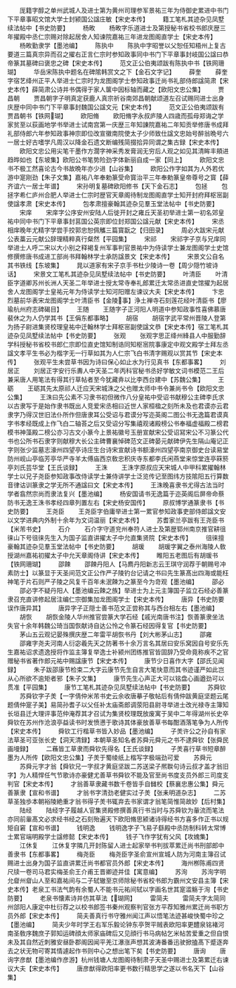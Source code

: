 <!-- { "loadSidebar": true } -->
　　厐籍字醇之单州武城人及进士第为黄州司理参军景祐三年为侍御史累进中书门下平章事昭文馆大学士封颍国公諡庄敏【宋史本传】
　　籍工笔札其迹杂见凤墅续法帖中【书史防要】
　　杨畋
　　杨畋字乐道进士及第授秘书省校书郎庆歴三年擢殿中丞仁宗赐对除起居舍人知谏院嘉祐三年进龙图阁直学士【宋史本传】
　　杨畋勤隶学【墨池编】
　　陈执中
　　陈执中字昭誉以父恕任知梧州上复古要道三篇真宗异而召之擢右正言仁宗时参知政事同中书门下平章事封岐国公諡曰恭帝篆其墓碑曰褒忠之碑【宋史本传】
　　范文正公伯夷颂跋有陈执中书【铁网珊瑚】
　　华岳宋陈执中题名在碑隂韩赏文之下【金石文字记】
　　薛奎
　　薛奎字宿艺绛州正平人举进士仁宗时为龙图阁学士参知政事迁尚书礼部侍郎諡简肃【宋史本传】薛简肃公诗并书偶得于家人箧中因标轴而藏之【欧阳文忠公集】
　　贾昌朝
　　贾昌朝字子明真定获鹿人真宗祈谷南郊昌朝献颂道左召试赐同进士出身庆歴中同中书门下平章事封魏国公諡文元【宋史本传】
　　范文正公伯夷颂跋有贾昌朝书【铁网瑚】
　　欧阳脩
　　欧阳脩字永叔庐陵人四歳而孤母郑诲之学家贫至以荻画地学书举进士试南宫第一庆歴三年知諌院嘉祐二年知贡举修唐书成拜礼部侍郎六年参知政事神宗即位改宣徽南院使太子少师致仕諡文忠始号醉翁晩号六一居士好古嗜学凡周汉以降金石遗文断编残简掇拾异同谓之集古録【宋史本传】
　　欧阳文忠公用尖笔干墨作方濶字神采秀发膏润无穷后人观之如见其清眸丰頬进趋晔如也【东坡集】欧阳公书笔势险劲字体新丽自成一家【同上】
　　欧阳文忠书不极工然喜论古今书故晩年亦少进【山谷集】
　　欧阳公作字如其为人外若优游中寔刚劲【朱子文集】嘉祐八年奉勅篆受命寳治平三年奉勅篆皇帝尊号之寳【薛齐谊六一居士年谱】
　　宋孙明复墓碑欧阳修书【天下金石志】
　　包拯
　　包拯字希仁庐州合肥人举进士仁宗时歴官天章阁待制龙图阁直学士知开封府拜枢宻副使諡孝肃【宋史本传】
　　包孝肃擅豪翰其迹杂见羣玉堂法帖中【书史防要】
　　宋庠
　　宋庠字公序安州安陆人后徙开封之雍丘天圣初举进士第一初名郊皇祐中同中书门下平章事封莒国公英宗即位封郑国公諡元献【宋史本传】
　　宋丞相庠晚年尤精字学尝手挍郭忠恕佩觿三篇寳翫之【归田录】
　　周必大跋宋元献公表藁云元献公辞理精粹真行粲然【平园集】
　　宋祁
　　宋祁字子京与兄庠同举进士人呼二宋以大小别之释褐复州军事判官景祐中为侍读学士兼龙图阁学士史馆修撰修唐书成进工部尚书拜翰林学士承防諡景文【宋史本传】
　　宋景文公自名其书铁线【东坡集】
　　晁以道家有宋子京手书杜少陵诗一卷【周少隠竹坡诗话】
　　宋景文工笔札其迹杂见凤墅续法帖中【书史防要】
　　叶清臣
　　叶清臣字道卿苏州长洲人天圣二年举进士授太常寺奉礼郎累迁太常丞进直史馆擢为起居舍人龙图阁学士皇祐元年为侍读学士知河阳赠左谏议大夫【宋史本传】
　　卞忠烈墓前华表宋龙图阁学士叶清臣书【金陵事】浄土禅寺石刻莲花经叶清臣书【廖瑜杭州府志碑碣目】
　　王随
　　王随字子正河阳人明道中参知政事性喜佛慕唐裴休之为人仍学其书【王偁东都事略】
　　胡宿
　　胡宿字武平常州晋陵人登第为扬子尉进集贤校理皇祐中迁翰林学士拜枢宻副使諡文恭【宋史本传】宿工笔札其迹杂见凤墅续法帖中【书史防要】
　　张观
　　张观字思正绛州綘县人中服勤辞学科授秘书省校书郎仁宗即位直史馆知制诰同知枢宻院事康定中观文殿学士拜左丞諡文孝平生书必为楷字无一行草如其为人仁宗飞白书清字赐观以赏其节【宋史本传】
　　张观平生未尝草书因为诗曰保心如止水为行见真书【东都事畧】
　　刘居正
　　刘居正字安行乐夀人中天圣二年丙科官秘书丞好学敏文词书模范二王后兼采唐人用笔法有得其行草帖者至今犹藏弆以比李西台建中【苏魏公集】
　　王砺
　　王砺其先太原祁人迁应天宋城洙之父也赠太师中书令兼尚书令【欧阳文忠公集】
　　王洙曰先公素不习隶书初但微作八分皇祐中受诏书献穆公主碑李氏求以古隶写于是始作隶书既出人竞爱宋丞相曰近世人家桓楹之刻所未及也君谟亦云君隶字乃得汉世旧法仆所作但唐隶耳公受诏与君谟分写迩英阁二图公书无逸篇君谟真字书孝经既成上作飞白二轴荅之后又受诏分写集禧观诸殿榜公书奉福虚福殿二榜君模书神藻殿二榜公亦习古文小篆今上景祐徽号玉册宣献宋公受诏冩宋公不习篆公代书也公所书石隶字则献穆大长公主碑曹襄悼碑范文正碑晏元献碑伊先生隔山庵记正字则张少监墓志濠州四望亭诗庄生台诗宋宣献诗书额濠州四望亭南京御史台读易堂防州岘山亭临芳亭华严寺羊太傅庙西京敎忠积庆寺东都李氏闲燕堂来惊堂连亭箖箊亭刘氏芸华堂【王氏谈録】
　　王洙
　　王洙字原叔应天宋城人中甲科累擢翰林学士以兄子尧臣参知政事改侍读学士兼侍讲学士泛览传记至图纬方技隂阳五行算数音律诂训篆隶之学无所不通諡曰文【宋史本传】
　　王洙晚喜隶书尤得古法当时学者翕然宗尚而隶法复兴【墨池编】
　　杨安国请书无逸篇于迩英阁后屏帝命蔡防书无逸王洙书孝经四章列置左右【宋史杨安国传】
　　原叔博学通篆隶书【书史防要】
　　王尧臣
　　王尧臣字伯庸举进士第一累官参知政事吏部侍郎諡文安以文学进典内外制十余年为文词温丽【宋史本传】
　　苏耆家兰亭跋有王尧臣书【米芾书史】
　　石介
　　石介字守道兖州奉符人进士及第歴郓州南京推官耕徂徕山下号徂徕先生入为国子监直讲擢太子中允直集贤院【宋史本传】
　　徂徕擅豪翰其迹杂见羣玉堂法帖中【书史防要】
　　胡瑗
　　胡瑗字翼之泰州海陵人敎授湖州嘉祐初擢太子中允天章阁侍讲【宋史本传】
　　睢阳五老图后有胡瑗书【铁网珊瑚】
　　邵餗
　　邵餗丹阳人【马廌丹阳新志云王琪守润荐于朝赐号冲素防士】以篆显于天圣间范文正公作严子陵钓台记请之书曰先生篆髙出四海或能枉神笔于片石则严子陵之风复千百年未泯餗为之篆至今为竒观【墨池编】
　　邵必
　　邵必字不疑丹阳人【墨池编云餗之族】举进士为上元主簿国子监立石经必善篆隶召充直讲修起居注编仁宗御集加龙图阁学士【宋史本传】
　　唐异【书史防要误作唐异其】
　　唐异字子正隠士善书范文正尝称其与西台相左右【墨池编】
　　胡恢
　　胡恢金陵人华州推官尝篆大学石经【戚光南唐书注】恢善篆隶坐法失官十余年韩魏公琦当国恢献诗自达公怜之令篆石经因得复官【书史防要】
　　茅山五云观记晏殊撰庆歴二年雷平胡恢书丹【刘大彬茅山志】
　　邵雍
　　邵雍字尧夫河南人衍宓羲先天之防著书十余万言名其居曰安乐窝因自号安乐先生嘉祐诏求遗逸授将作监主簿复举逸士补颍州团练推官皆固辞乃受命竟称疾不之官赠秘书省著作郎元祐中赐諡康节【宋史本传】
　　康节少日喜作大字【邵氏见闻録】
　　朱子跋邵康节检束二大字云康节先生自言大笔快意而其书迹谨严如此岂从心所欲不逾矩者邪【朱子文集】
　　康节先生心声正大可以铭盘心画遒劲可以贯准【平园集】
　　康节工笔札其迹杂见凤墅续法帖中【书史防要】
　　苏舜钦
　　苏舜钦字子羙【一字倩仲米芾书史云余收唐摹子敬帖后有倩仲跋黄庭坚题云尾题倩仲寔子美】易简孙耆子以父任补太庙斋郎调荥阳县尉寻举进士改光禄寺主簿知长垣县迁大理评事范仲淹荐其才召试为集贤校理既放废寓于吴中二年得湖州长史卒舜钦在苏州作沧浪亭益读书时发愤懑于歌诗其体豪放善草书每酣酒落笔争为人所传【宋史本传】
　　舜钦工行楷草书皆入妙品【墨池编】
　　子羙许公之孙自有家法草圣可亚张长史【洞天清録】本朝草圣知名者苏舜元舜元之书不逮舜钦【张舜民画墁録】
　　二蘓皆工草隶而舜钦先得名【王氏谈録】
　　子羙喜行草书短章醉墨为人所传【欧阳文忠公集】子羙于蜀绫纸上楷写字极端劲可爱
　　苏舜元
　　苏舜元字才翁【舜钦兄一字叔才黄庭坚跋二苏送梁子熈聫句诗云叔才盖才翁旧字】为人精悍任气节歌诗亦豪健尤善草书舜钦不能及官至尚书度支员外郎三司度支判官【宋史本传】
　　才翁善草隶藏书数千卷皆手自雠校【蔡襄忠惠公集】舜元善篆隶【宣和书谱】
　　才翁书字清劲老健实过子羙【张耒明道杂志】
　　二苏草圣独歩本朝裕陵絶重才翁书得子羙书辄弃去书家谓才翁笔简惟简故妙【后村集】
　　陆经
　　陆经字子履越人官集贤殿修撰善真行书当时与苏舜钦为軰流而笔法亦同前軰髙文必求经书经之石刻殆遍天下欧阳脩思颍诸诗得经书方喜多作正书以规矩自窘【宣和书谱】
　　钱明逸
　　钱明逸字子飞易子繇殿中丞防制科转太常博士累官端明殿学士諡修懿【宋史本传】
　　钱子飞作字犹有父风【攻媿集】
　　江休复
　　江休复字隣几开封陈留人进士起家举书判拔萃累迁尚书刑部郎中善隶书【东都事畧】
　　梅尧臣
　　梅尧臣字圣俞宣州宣城人防为河南主簿召试赐进士出身为国子监直讲累迁尚书都官员外郎【宋史本传】
　　海州栁陈甫四贤尺牍一卷司马君实梅圣俞王介甫王晋卿迹并佳【寓意编】
　　苏洵
　　苏洵字明允睂州睂山人至和嘉祐间与二子轼辙至京师除秘书省校书郎为霸州文安县主簿【宋史本传】老泉工书法气韵有余蜀人不能书元祐间轼以字画名世其寔滥觞于洵【书史防要】
　　老泉书懐素诗并仿其草法【瑚网】
　　雷简夫
　　雷简夫字太简同州郃阳人康定中杜衍荐之以校书郎签书秦州观察判官张方平荐知雅州累迁尚书职方员外郎【宋史本传】
　　简夫善真行书守雅州闻江声以悟笔法迹甚峻快蜀中珍之【墨池编】
　　简夫少年时学王右军乐毅论钟东亭贺平贼表欧阳率更醴泉铭褚河南圣敎序魏庶子郭知运碑顔太师家庙碑后又见顔行书马病帖乞米帖苦爱重之但自恨未及其自然近刺雅安昼卧郡阁因闻平羌江瀑涨声想其波涛番番迅驶掀搕髙下蹙逐奔去之状无物可寄其情遽起作书则中心之想出笔下矣【书史防要】
　　唐询
　　唐询字彦猷【墨池编作彦游】杭州钱塘人龙图阁待制肃子天圣中赐进士及第累迁右谏议大夫【宋史本传】
　　唐彦猷得欧阳率更书数行精思学之遂以书名天下【山谷集】
